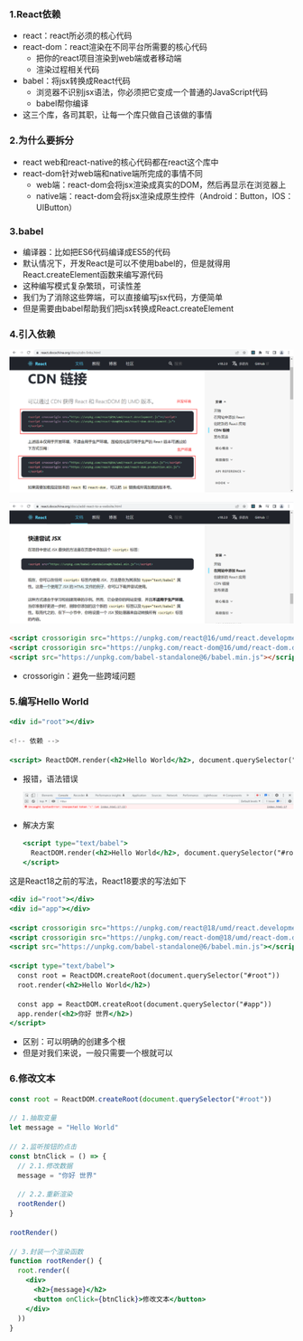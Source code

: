### 1.React依赖

- react：react所必须的核心代码
- react-dom：react渲染在不同平台所需要的核心代码
  - 把你的react项目渲染到web端或者移动端
  - 渲染过程相关代码
- babel：将jsx转换成React代码
  - 浏览器不识别jsx语法，你必须把它变成一个普通的JavaScript代码
  - babel帮你编译
- 这三个库，各司其职，让每一个库只做自己该做的事情

### 2.为什么要拆分

- react web和react-native的核心代码都在react这个库中
- react-dom针对web端和native端所完成的事情不同
  - web端：react-dom会将jsx渲染成真实的DOM，然后再显示在浏览器上
  - native端：react-dom会将jsx渲染成原生控件（Android：Button，IOS：UIButton）

### 3.babel

- 编译器：比如把ES6代码编译成ES5的代码
- 默认情况下，开发React是可以不使用babel的，但是就得用React.createElement函数来编写源代码
- 这种编写模式复杂繁琐，可读性差
- 我们为了消除这些弊端，可以直接编写jsx代码，方便简单
- 但是需要由babel帮助我们把jsx转换成React.createElement

### 4.引入依赖

![image-20220906135811032](images/image-20220906135811032.png)

![image-20220906135953500](images/image-20220906135953500.png)

```html
<script crossorigin src="https://unpkg.com/react@16/umd/react.development.js"></script>
<script crossorigin src="https://unpkg.com/react-dom@16/umd/react-dom.development.js"></script>
<script src="https://unpkg.com/babel-standalone@6/babel.min.js"></script>
```

- crossorigin：避免一些跨域问题

### 5.编写Hello World

```jsx
<div id="root"></div>

<!-- 依赖 -->

<script> ReactDOM.render(<h2>Hello World</h2>, document.querySelector("#root")) </script>
```

- 报错，语法错误

  ![image-20220906140833767](images/image-20220906140833767.png)

- 解决方案

  ```jsx
  <script type="text/babel">
    ReactDOM.render(<h2>Hello World</h2>, document.querySelector("#root"))
  </script>
  ```

这是React18之前的写法，React18要求的写法如下

```jsx
<div id="root"></div>
<div id="app"></div>

<script crossorigin src="https://unpkg.com/react@18/umd/react.development.js"></script>
<script crossorigin src="https://unpkg.com/react-dom@18/umd/react-dom.development.js"></script>
<script src="https://unpkg.com/babel-standalone@6/babel.min.js"></script>

<script type="text/babel">
  const root = ReactDOM.createRoot(document.querySelector("#root"))
  root.render(<h2>Hello World</h2>)

  const app = ReactDOM.createRoot(document.querySelector("#app"))
  app.render(<h2>你好 世界</h2>)
</script>
```

- 区别：可以明确的创建多个根
- 但是对我们来说，一般只需要一个根就可以

### 6.修改文本

```jsx
const root = ReactDOM.createRoot(document.querySelector("#root"))

// 1.抽取变量
let message = "Hello World"

// 2.监听按钮的点击
const btnClick = () => {
  // 2.1.修改数据
  message = "你好 世界"

  // 2.2.重新渲染
  rootRender()
}

rootRender()

// 3.封装一个渲染函数
function rootRender() {
  root.render((
    <div>
      <h2>{message}</h2>
      <button onClick={btnClick}>修改文本</button>
    </div>
  ))
}
```

